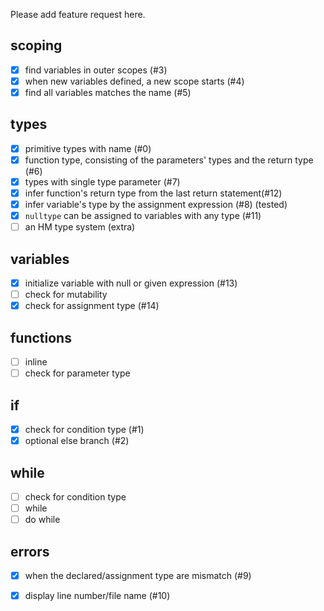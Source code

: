 
Please add feature request here.

## scoping

+ [X] find variables in outer scopes (#3)
+ [X] when new variables defined, a new scope starts (#4)
+ [X] find all variables matches the name (#5)

## types

+ [X] primitive types with name (#0)
+ [X] function type, consisting of the parameters' types and the return type (#6)
+ [X] types with single type parameter (#7)
+ [X] infer function's return type from the last return statement(#12)
+ [X] infer variable's type by the assignment expression (#8) (tested)
+ [X] `nulltype` can be assigned to variables with any type (#11)
+ [ ] an HM type system (extra)

## variables

+ [X] initialize variable with null or given expression (#13)
+ [ ] check for mutability
+ [X] check for assignment type (#14)

## functions

+ [ ] inline
+ [ ] check for parameter type

## if

+ [X] check for condition type (#1)
+ [X] optional else branch (#2)

## while

+ [ ] check for condition type
+ [ ] while
+ [ ] do while

## errors

+ [X] when the declared/assignment type are mismatch (#9)
+ [X] display line number/file name (#10)

